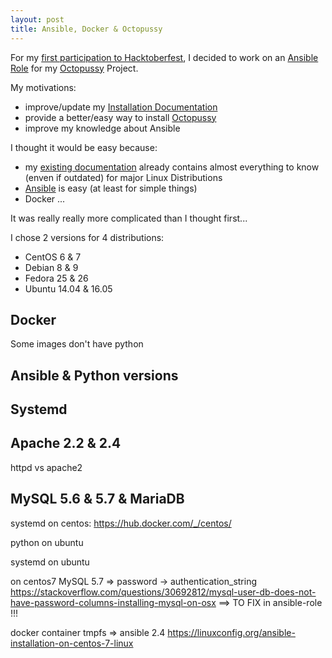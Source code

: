 ```yaml
---
layout: post
title: Ansible, Docker & Octopussy
---
```


For my [first participation to Hacktoberfest](https://sebthebert.github.io/Hacktoberfest-2017/), 
I decided to work on an [Ansible Role][octopussy_role] for my [Octopussy][octopussy] Project.

My motivations:
  * improve/update my [Installation Documentation][octopussy_doc_install]
  * provide a better/easy way to install [Octopussy][octopussy]
  * improve my knowledge about Ansible

I thought it would be easy because: 
  * my [existing documentation][octopussy_doc_install] already contains almost everything to know (enven if outdated) for major Linux Distributions
  * [Ansible][ansible] is easy (at least for simple things)
  * Docker ...

It was really really more complicated than I thought first...

I chose 2 versions for 4 distributions:
  * CentOS 6 & 7
  * Debian 8 & 9
  * Fedora 25 & 26
  * Ubuntu 14.04 & 16.05
  
## Docker

Some images don't have python
 
## Ansible & Python versions

## Systemd

## Apache 2.2 & 2.4
httpd vs apache2
 
## MySQL 5.6 & 5.7 & MariaDB

systemd on centos:
    https://hub.docker.com/_/centos/

python on ubuntu

systemd on ubuntu

on centos7
MySQL 5.7 => 
password -> authentication_string
https://stackoverflow.com/questions/30692812/mysql-user-db-does-not-have-password-columns-installing-mysql-on-osx 
==> TO FIX in ansible-role !!!

docker container
tmpfs => ansible 2.4
https://linuxconfig.org/ansible-installation-on-centos-7-linux




[ansible]: https://www.ansible.com
[octopussy]: https://github.com/Octopussy-Project/Octopussy
[octopussy_doc_install]: https://github.com/Octopussy-Project/Octopussy_Documentation/blob/master/01_Installation.md
[octopussy_role]: https://github.com/Octopussy-Project/ansible-role-octopussy
